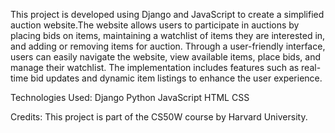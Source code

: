 This project is developed using Django and JavaScript to create a simplified auction website.The website allows users to participate in auctions by placing bids on items, maintaining a watchlist of items they are interested in, and adding or removing items for auction.
Through a user-friendly interface, users can easily navigate the website, view available items, place bids, and manage their watchlist.
The implementation includes features such as real-time bid updates and dynamic item listings to enhance the user experience.

Technologies Used:
Django
Python
JavaScript
HTML
CSS

Credits:
This project is part of the CS50W course by Harvard University.



